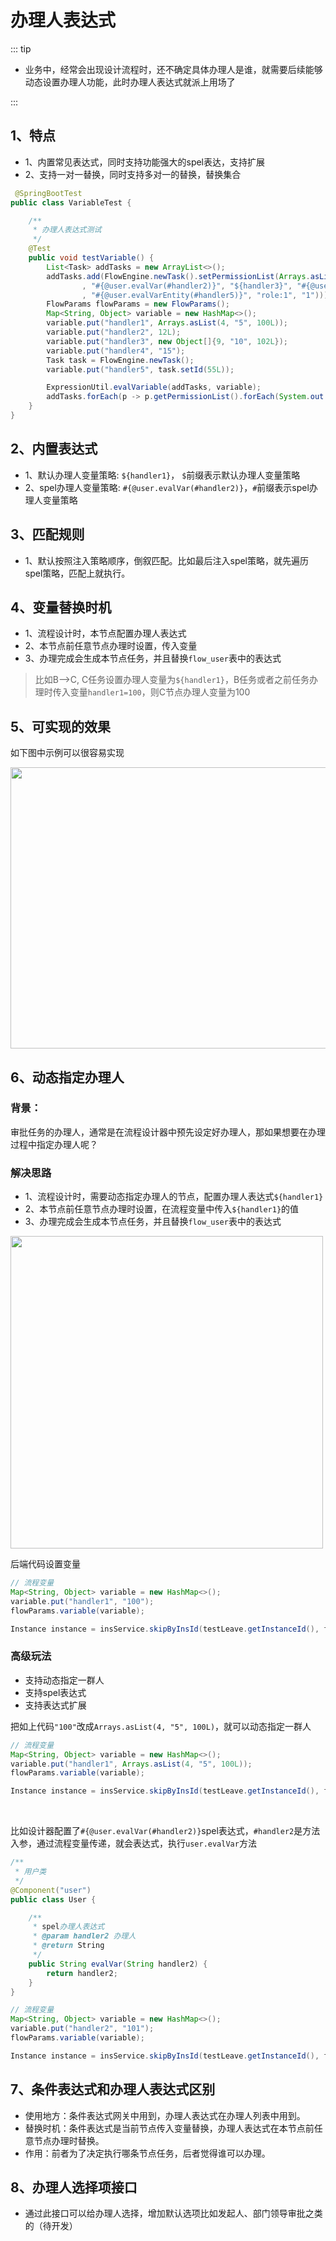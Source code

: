 # 办理人表达式
<!-- @include: ../other/betweengg.md -->

::: tip
- 业务中，经常会出现设计流程时，还不确定具体办理人是谁，就需要后续能够动态设置办理人功能，此时办理人表达式就派上用场了  

:::

## 1、特点
- 1、内置常见表达式，同时支持功能强大的spel表达，支持扩展
- 2、支持一对一替换，同时支持多对一的替换，替换集合

```java
 @SpringBootTest
public class VariableTest {

    /**
     * 办理人表达式测试
     */
    @Test
    public void testVariable() {
        List<Task> addTasks = new ArrayList<>();
        addTasks.add(FlowEngine.newTask().setPermissionList(Arrays.asList("${handler1}"
                , "#{@user.evalVar(#handler2)}", "${handler3}", "#{@user.evalVar(#handler4)}"
                , "#{@user.evalVarEntity(#handler5)}", "role:1", "1")));
        FlowParams flowParams = new FlowParams();
        Map<String, Object> variable = new HashMap<>();
        variable.put("handler1", Arrays.asList(4, "5", 100L));
        variable.put("handler2", 12L);
        variable.put("handler3", new Object[]{9, "10", 102L});
        variable.put("handler4", "15");
        Task task = FlowEngine.newTask();
        variable.put("handler5", task.setId(55L));

        ExpressionUtil.evalVariable(addTasks, variable);
        addTasks.forEach(p -> p.getPermissionList().forEach(System.out::println));
    }
}
```

## 2、内置表达式
- 1、默认办理人变量策略: `${handler1}`， `$`前缀表示默认办理人变量策略
- 2、spel办理人变量策略: `#{@user.evalVar(#handler2)}`，`#`前缀表示spel办理人变量策略

## 3、匹配规则
- 1、默认按照注入策略顺序，倒叙匹配。比如最后注入spel策略，就先遍历spel策略，匹配上就执行。

## 4、变量替换时机
- 1、流程设计时，本节点配置办理人表达式
- 2、本节点前任意节点办理时设置，传入变量
- 3、办理完成会生成本节点任务，并且替换`flow_user`表中的表达式

> 比如B-->C, C任务设置办理人变量为`${handler1}`，B任务或者之前任务办理时传入变量`handler1=100`，则C节点办理人变量为100

## 5、可实现的效果
如下图中示例可以很容易实现 

<div><img src="https://warm-flow.dromara.org/assignmentlistener.jpg" width="550px" height="450px" /></div>

## 6、动态指定办理人

### 背景：

审批任务的办理人，通常是在流程设计器中预先设定好办理人，那如果想要在办理过程中指定办理人呢？

### 解决思路

- 1、流程设计时，需要动态指定办理人的节点，配置办理人表达式`${handler1}`
- 2、本节点前任意节点办理时设置，在流程变量中传入`${handler1}`的值
- 3、办理完成会生成本节点任务，并且替换`flow_user`表中的表达式



<div><img src="https://foruda.gitee.com/images/1734589294761157636/ac74e327_2218307.png" width="500" /></div>

后端代码设置变量

```java
// 流程变量
Map<String, Object> variable = new HashMap<>();
variable.put("handler1", "100");
flowParams.variable(variable);

Instance instance = insService.skipByInsId(testLeave.getInstanceId(), flowParams);
```



### 高级玩法

- 支持动态指定一群人
- 支持spel表达式
- 支持表达式扩展



把如上代码`"100"`改成`Arrays.asList(4, "5", 100L)`，就可以动态指定一群人

```java
// 流程变量
Map<String, Object> variable = new HashMap<>();
variable.put("handler1", Arrays.asList(4, "5", 100L));
flowParams.variable(variable);

Instance instance = insService.skipByInsId(testLeave.getInstanceId(), flowParams);
```
<br>

比如设计器配置了`#{@user.evalVar(#handler2)}`spel表达式，`#handler2`是方法入参，通过流程变量传递，就会表达式，执行`user.evalVar`方法

```java
/**
 * 用户类
 */
@Component("user")
public class User {

    /**
     * spel办理人表达式
     * @param handler2 办理人
     * @return String
     */
    public String evalVar(String handler2) {
        return handler2;
    }
}

// 流程变量
Map<String, Object> variable = new HashMap<>();
variable.put("handler2", "101");
flowParams.variable(variable);

Instance instance = insService.skipByInsId(testLeave.getInstanceId(), flowParams);
```

## 7、条件表达式和办理人表达式区别

- 使用地方：条件表达式网关中用到，办理人表达式在办理人列表中用到。
- 替换时机：条件表达式是当前节点传入变量替换，办理人表达式在本节点前任意节点办理时替换。
- 作用：前者为了决定执行哪条节点任务，后者觉得谁可以办理。

## 8、办理人选择项接口
- 通过此接口可以给办理人选择，增加默认选项比如发起人、部门领导审批之类的（待开发）
